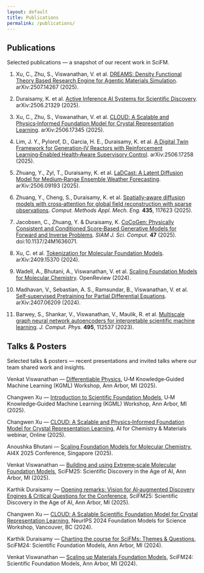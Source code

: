 ```yaml
---
layout: default
title: Publications
permalink: /publications/
---
```


## Publications

<p class="text-muted mb-4">Selected publications — a snapshot of our recent work in SciFM.</p>

1. Xu, C., Zhu, S., Viswanathan, V. et al. <a href="https://arxiv.org/abs/2507.14267" target="_blank">DREAMS: Density Functional Theory Based Research Engine for Agentic Materials Simulation</a>. arXiv:2507.14267 (2025).

2. Duraisamy, K. et al. <a href="https://arxiv.org/abs/2506.21329" target="_blank">Active Inference AI Systems for Scientific Discovery</a>. arXiv:2506.21329 (2025).

3. Xu, C., Zhu, S., Viswanathan, V. et al. <a href="https://arxiv.org/abs/2506.17345" target="_blank">CLOUD: A Scalable and Physics‑Informed Foundation Model for Crystal Representation Learning</a>. arXiv:2506.17345 (2025).

4. Lim, J. Y., Pylorof, D., Garcia, H. E., Duraisamy, K. et al. <a href="https://arxiv.org/abs/2506.17258" target="_blank">A Digital Twin Framework for Generation‑IV Reactors with Reinforcement Learning‑Enabled Health‑Aware Supervisory Control</a>. arXiv:2506.17258 (2025).

5. Zhuang, Y., Zyl, T., Duraisamy, K. et al. <a href="https://arxiv.org/abs/2506.09193" target="_blank">LaDCast: A Latent Diffusion Model for Medium‑Range Ensemble Weather Forecasting</a>. arXiv:2506.09193 (2025).

6. Zhuang, Y., Cheng, S., Duraisamy, K. et al. <a href="https://www.sciencedirect.com/science/article/abs/pii/S0045782524008776" target="_blank">Spatially‑aware diffusion models with cross‑attention for global field reconstruction with sparse observations</a>. <em>Comput. Methods Appl. Mech. Eng.</em> <strong>435</strong>, 117623 (2025).

7. Jacobsen, C., Zhuang, Y. & Duraisamy, K. <a href="https://epubs.siam.org/doi/10.1137/24M1636071" target="_blank">CoCoGen: Physically Consistent and Conditioned Score‑Based Generative Models for Forward and Inverse Problems</a>. <em>SIAM J. Sci. Comput.</em> <strong>47</strong> (2025). doi:10.1137/24M1636071.

8. Xu, C. et al. <a href="https://arxiv.org/abs/2409.15370" target="_blank">Tokenization for Molecular Foundation Models</a>. arXiv:2409.15370 (2024).

9. Wadell, A., Bhutani, A., Viswanathan, V. et al. <a href="https://openreview.net/forum?id=PFOmiOoRFP" target="_blank">Scaling Foundation Models for Molecular Chemistry</a>. OpenReview (2024).

10. Madhavan, V., Sebastian, A. S., Ramsundar, B., Viswanathan, V. et al. <a href="https://arxiv.org/abs/2407.06209" target="_blank">Self‑supervised Pretraining for Partial Differential Equations</a>. arXiv:2407.06209 (2024).

11. Barwey, S., Shankar, V., Viswanathan, V., Maulik, R. et al. <a href="https://www.sciencedirect.com/science/article/abs/pii/S0021999123006320" target="_blank">Multiscale graph neural network autoencoders for interpretable scientific machine learning</a>. <em>J. Comput. Phys.</em> <strong>495</strong>, 112537 (2023).

## Talks & Posters
<p class="text-muted mb-3">Selected talks & posters — recent presentations and invited talks where our team shared work and insights.</p>

Venkat Viswanathan — <a href="https://midas.umich.edu/events/kgml-workshop-leading-the-new-paradigm-of-ai-for-science/" target="_blank">Differentiable Physics</a>, U‑M Knowledge‑Guided Machine Learning (KGML) Workshop, Ann Arbor, MI (2025).

Changwen Xu — <a href="https://midas.umich.edu/events/kgml-workshop-leading-the-new-paradigm-of-ai-for-science/" target="_blank">Introduction to Scientific Foundation Models</a>, U‑M Knowledge‑Guided Machine Learning (KGML) Workshop, Ann Arbor, MI (2025).

Changwen Xu — <a href="https://www.youtube.com/playlist?list=PLx3IPY60uZ14KOKjTE726eUB_dSgkm9YF" target="_blank">CLOUD: A Scalable and Physics‑Informed Foundation Model for Crystal Representation Learning</a>, AI for Chemistry & Materials webinar, Online (2025).

Anoushka Bhutani — <a href="https://openreview.net/forum?id=PFOmiOoRFP" target="_blank">Scaling Foundation Models for Molecular Chemistry</a>, AI4X 2025 Conference, Singapore (2025).

Venkat Viswanathan — <a href="https://www.scifmconferences.org/scifm25/scifm25-program" target="_blank">Building and using Extreme‑scale Molecular Foundation Models</a>, SciFM25: Scientific Discovery in the Age of AI, Ann Arbor, MI (2025).

Karthik Duraisamy — <a href="https://www.scifmconferences.org/scifm25/scifm25-program" target="_blank">Opening remarks: Vision for AI‑augmented Discovery Engines & Critical Questions for the Conference</a>, SciFM25: Scientific Discovery in the Age of AI, Ann Arbor, MI (2025).

Changwen Xu — <a href="https://neurips.cc/virtual/2024/105898" target="_blank">CLOUD: A Scalable Scientific Foundation Model for Crystal Representation Learning</a>, NeurIPS 2024 Foundation Models for Science Workshop, Vancouver, BC (2024).

Karthik Duraisamy — <a href="https://youtu.be/EFoYqCvCkuc" target="_blank">Charting the course for SciFMs: Themes & Questions</a>, SciFM24: Scientific Foundation Models, Ann Arbor, MI (2024).

Venkat Viswanathan — <a href="https://youtu.be/-Wg-PeisjqE" target="_blank">Scaling up Materials Foundation Models</a>, SciFM24: Scientific Foundation Models, Ann Arbor, MI (2024).
